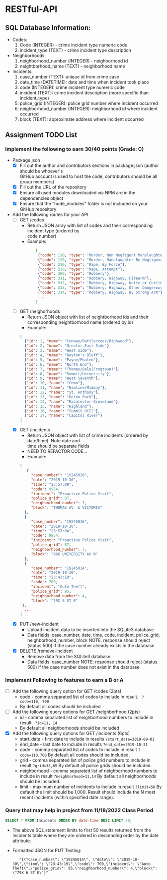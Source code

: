 # RESTful-API
## SQL Database Information: 

- Codes: 
  1. Code (INTEGER) - crime incident type numeric code
  2. incident_type (TEXT) - crime incident type description
- Neighborhoods:
  1. neighborhood_number (INTEGER) - neighborhood id
  2. neightborhood_name (TEXT) - neighborhood name
- Incidents: 
  1. case_number (TEXT): unique id from crime case
  2. date_time (DATETIME): date and time when incident took place
  3. code (INTEGER): crime incident type numeric code
  4. incident (TEXT): crime incident description (more specific than incident_type)
  5. police_grid (INTEGER): police grid number where incident occurred
  6. neighborhood_number (INTEGER): neighborhood id where incident occurred
  7. block (TEXT): approximate address where incident occurred

## Assignment TODO List
### Implement the following to earn 30/40 points (Grade: C)
- Package.json
    - [x] Fill out the author and contributors sections in package.json (author should be whoever's   
       GitHub account is used to host the code, contributors should be all group members)
    - [x] Fill out the URL of the repository
    - [x] Ensure all used modules downloaded via NPM are in the dependencies object
    - [x] Ensure that the "node_modules" folder is not included on your GitHub repository
- Add the following routes for your API 
    - [ ] GET /codes
       - Return JSON array with list of codes and their corresponding incident type (ordered by   
         code number)
       - Example: 
       ``` JSON
              [
               {"code": 110, "type": "Murder, Non Negligent Manslaughter"},
               {"code": 120, "type": "Murder, Manslaughter By Negligence"},
               {"code": 210, "type": "Rape, By Force"},
               {"code": 220, "type": "Rape, Attempt"},
               {"code": 300, "type": "Robbery"},
               {"code": 311, "type": "Robbery, Highway, Firearm"},
               {"code": 312, "type": "Robbery, Highway, Knife or Cutting Instrument"},
               {"code": 313, "type": "Robbery, Highway, Other Dangerous Weapons"},
               {"code": 314, "type": "Robbery, Highway, By Strong Arm"},
               ...
              ]
       ```
    - [ ] GET /neighorhoods
       - Return JSON object with list of neightborhood ids and their corresponding neightborhood 
         name (ordered by id)
       - Example: 
       ``` JSON 
       [
         {"id": 1, "name": "Conway/Battlecreek/Highwood"},
         {"id": 2, "name": "Greater East Side"},
         {"id": 3, "name": "West Side"},
         {"id": 4, "name": "Dayton's Bluff"},
         {"id": 5, "name": "Payne/Phalen"},
         {"id": 6, "name": "North End"},
         {"id": 7, "name": "Thomas/Dale(Frogtown)"},
         {"id": 8, "name": "Summit/University"},
         {"id": 9, "name": "West Seventh"},
         {"id": 10, "name": "Como"},
         {"id": 11, "name": "Hamline/Midway"},
         {"id": 12, "name": "St. Anthony"},
         {"id": 13, "name": "Union Park"},
         {"id": 14, "name": "Macalester-Groveland"},
         {"id": 15, "name": "Highland"},
         {"id": 16, "name": "Summit Hill"},
         {"id": 17, "name": "Capitol River"}
       ]
       ```
    - [X] GET /incidents
       - Return JSON object with list of crime incidents (ordered by date/time). Note date and   
          time should be separate fields
       - NEED TO REFACTOR CODE...
       - Example: 
       ``` JSON
       [
          {
            "case_number": "19245020",
            "date": "2019-10-30",
            "time": "23:57:08",
            "code": 9954,
            "incident": "Proactive Police Visit",
            "police_grid": 87,
            "neighborhood_number": 7,
            "block": "THOMAS AV  & VICTORIA"
         },
         {
            "case_number": "19245016",
            "date": "2019-10-30",
            "time": "23:53:04",
            "code": 9954,
            "incident": "Proactive Police Visit",
            "police_grid": 87,
            "neighborhood_number": 7,
            "block": "98X UNIVERSITY AV W"
         },
         {
            "case_number": "19245014",
            "date": "2019-10-30",
            "time": "23:43:19",
            "code": 700,
            "incident": "Auto Theft",
            "police_grid": 95,
            "neighborhood_number": 4,
            "block": "79X 6 ST E"
        },
         ...
       ]
       ```
    - [X] PUT /new-incident
       - Upload incident data to be inserted into the SQLite3 database
       - Data fields: case_number, date, time, code, incident, police_grid, neighborhood_number, block
       NOTE: response should reject (status 500) if the case number already exists in the database
    - [X] DELETE /remove-incident
       - Remove data from the SQLite3 database
       - Data fields: case_number
       NOTE: response should reject (status 500) if the case number does not exist in the database
### Implement Following to features to earn a B or A
- [ ] Add the following query option for GET /codes (2pts)
    - code - comma separated list of codes to include in result. 
    ``` ?code=110, 700```
    - By default all codes should be included
- [ ] Add the following query options for GET /neighborhood (2pts)
    - id - comma separated list of neighborhood numbers to include in result 
    ``` ?id=11, 14```
    - By default all neighborhoods should be included
- [X] Add the following query options for GET /incidents (6pts)
    - start_date - first date to include in results ``` ?start_date=2019-09-01 ```
    - end_date - last date to include in results ``` ?end_date=2019-10-31 ```
    - code - comma separated list of codes to include in result ``` ?code=110,700 ``` 
          By default all codes should be included.
    - grid - comma separated list of police grid numbers to include in result ``` ?grid=38,65 ```         By default all police grids should be included.
    - neighborhood - comma separated list of neighborhood numbers to include in result 
    ``` ?neighborhood=11,14 ``` By default all neighborhoods should be included.
    - limit - maximum number of incidents to include in result ``` ?limit=50 ``` 
    By default the limit should be 1,000. Result should include the N most recent incidents (within     specified date range).


### Query that may help in project from 11/18/2022 Class Period
``` SQL 
SELECT * FROM Incidents ORDER BY date-time DESC LIMIT 50;
``` 
- The above SQL statement limits to first 50 results returned from the Incidents table where they are ordered in descending order by the date attribute. 

- Formatted JSON for PUT Testing: 
   ```
      "{\"case_number\": \"19245014\", \"date\\": \"2019-10-30\",\"time\": \"23:43:19\",\"code\": 700,\"incident\": \"Auto Theft\",\"police_grid\": 95,\"neighborhood_number\": 4,\"block\": \"79X 6 ST E\"}"
   ```
